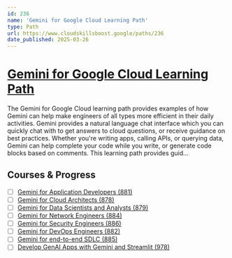 ```yaml
---
id: 236
name: 'Gemini for Google Cloud Learning Path'
type: Path
url: https://www.cloudskillsboost.google/paths/236
date_published: 2025-03-26
---
```


# [Gemini for Google Cloud Learning Path](https://www.cloudskillsboost.google/paths/236)

The Gemini for Google Cloud learning path provides examples of how Gemini can help make engineers of all types more efficient in their daily activities. Gemini provides a natural language chat interface which you can quickly chat with to get answers to cloud questions, or receive guidance on best practices. Whether you're writing apps, calling APIs, or querying data, Gemini can help complete your code while you write, or generate code blocks based on comments. This learning path provides guid...

## Courses & Progress

* [ ] [Gemini for Application Developers (881)](../courses/Gemini-for-Application-Developers.md)
* [ ] [Gemini for Cloud Architects (878)](../courses/Gemini-for-Cloud-Architects.md)
* [ ] [Gemini for Data Scientists and Analysts (879)](../courses/Gemini-for-Data-Scientists-and-Analysts.md)
* [ ] [Gemini for Network Engineers (884)](../courses/Gemini-for-Network-Engineers.md)
* [ ] [Gemini for Security Engineers (886)](../courses/Gemini-for-Security-Engineers.md)
* [ ] [Gemini for DevOps Engineers (882)](../courses/Gemini-for-DevOps-Engineers.md)
* [ ] [Gemini for end-to-end SDLC (885)](../courses/Gemini-for-end-to-end-SDLC.md)
* [ ] [Develop GenAI Apps with Gemini and Streamlit (978)](../courses/Develop-GenAI-Apps-with-Gemini-and-Streamlit.md)
